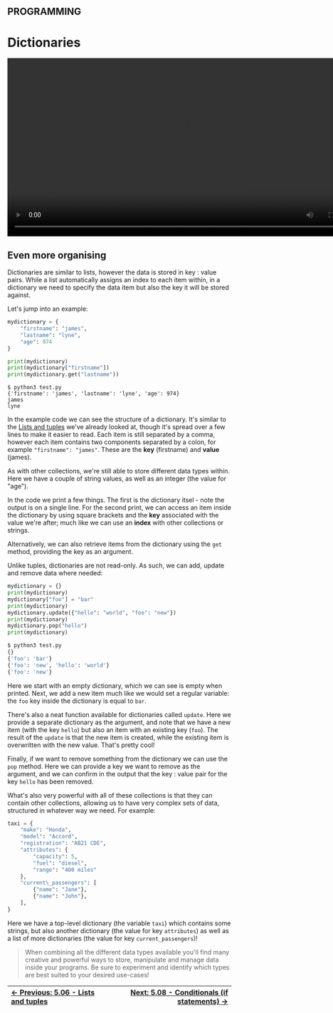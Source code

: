 ## PROGRAMMING

# Dictionaries

<div align="center">
  <video src="https://github.com/alphyos/CyberStart-2023/assets/108233076/725e6bee-01fd-4769-a808-36029e914bac" width="800" />
</div>

## Even more organising

Dictionaries are similar to lists, however the data is stored in key :
 value pairs. While a list automatically assigns an index to each item
within, in a dictionary we need to specify the data item but also the
key it will be stored against.

Let's jump into an example:

```py
mydictionary = {
    "firstname": "james",
    "lastname": "lyne",
    "age": 974
}

print(mydictionary)
print(mydictionary["firstname"])
print(mydictionary.get("lastname"))
```

```console
$ python3 test.py
{'firstname': 'james', 'lastname': 'lyne', 'age': 974}
james
lyne
```

In the example code we can see the structure of a dictionary. It's similar to the [Lists and tuples](ListsAndTuples5.6.md)
 we've already looked at, though it's spread over a few lines to make it
 easier to read. Each item is still separated by a comma, however each
item contains two components separated by a colon, for example `"firstname": "james"`. These are the **key** (firstname) and **value** (james).

As with other collections, we're still able to store different data
types within. Here we have a couple of string values, as well as an
integer (the value for "age").

In the code we print a few things. The first is the dictionary itsel - note the output is on a single line. For the second print, we can
access an item inside the dictionary by using square brackets and the **key** associated with the value we're after; much like we can use an **index** with other collections or strings.

Alternatively, we can also retrieve items from the dictionary using the `get` method, providing the key as an argument.

Unlike tuples, dictionaries are not read-only. As such, we can add, update and remove data where needed:

```py
mydictionary = {}
print(mydictionary)
mydictionary["foo"] = "bar"
print(mydictionary)
mydictionary.update({"hello": "world", "foo": "new"})
print(mydictionary)
mydictionary.pop("hello")
print(mydictionary)
```

```bash
$ python3 test.py
{}
{'foo': 'bar'}
{'foo': 'new', 'hello': 'world'}
{'foo': 'new'}
```

Here we start with an empty dictionary, which we can see is empty
when printed. Next, we add a new item much like we would set a regular
variable: the `foo` key inside the dictionary is equal to `bar`.

There's also a neat function available for dictionaries called `update`. Here we provide a separate dictionary as the argument, and note that we have a new item (with the key `hello`) but also an item with an existing key (`foo`). The result of the `update` is that the new item is created, while the existing item is overwritten with the new value. That's pretty cool!

Finally, if we want to remove something from the dictionary we can use the `pop`
 method. Here we can provide a key we want to remove as the argument,
and we can confirm in the output that the key : value pair for the key `hello` has been removed.

What's also very powerful with all of these collections is that they
can contain other collections, allowing us to have very complex sets of
data, structured in whatever way we need. For example:

```py
taxi = {
    "make": "Honda",
    "model": "Accord",
    "registration": "AB21 CDE",
    "attributes": {
        "capacity": 5,
        "fuel": "diesel",
        "range": "400 miles"
    },
    "current\_passengers": [
        {"name": "Jane"},
        {"name": "John"},
    ],
}
```

Here we have a top-level dictionary (the variable `taxi`) which contains some strings, but also another dictionary (the value for key `attributes`) as well as a list of more dictionaries (the value for key `current_passengers`)!

> When combining all the different data types available you'll find
> many creative and powerful ways to store, manipulate and manage data
> inside your programs. Be sure to experiment and identify which types are
> best suited to your desired use-cases!

<div align="center">

[← Previous: 5.06 - Lists and tuples](ListsAndTuples5.6.md) | [Next: 5.08 - Conditionals (if statements) →](Conditionals(ifStatements)5.8.md)
:-|-:
